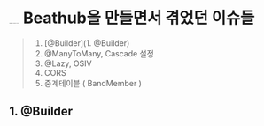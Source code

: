 # <img src="C:\Users\multicampus\Desktop\KakaoTalk_20211005_213737315.png" alt="KakaoTalk_20211005_213737315" style="zoom:4%;" /> Beathub을 만들면서 겪었던 이슈들

> 1. [@Builder](1. @Builder)
> 2. @ManyToMany, Cascade 설정
> 3. @Lazy, OSIV
> 4. CORS
> 5. 중계테이블 ( BandMember )



## 1. @Builder

